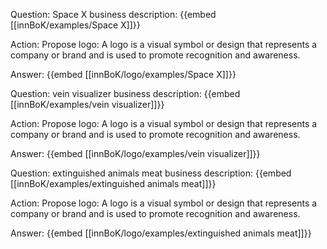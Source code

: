 Question: Space X business description:
{{embed [[innBoK/examples/Space X]]}}

Action: Propose logo: A logo is a visual symbol or design that represents a company or brand and is used to promote recognition and awareness.

Answer:
{{embed [[innBoK/logo/examples/Space X]]}}

Question: vein visualizer business description:
{{embed [[innBoK/examples/vein visualizer]]}}

Action: Propose logo: A logo is a visual symbol or design that represents a company or brand and is used to promote recognition and awareness.

Answer:
{{embed [[innBoK/logo/examples/vein visualizer]]}}

Question: extinguished animals meat business description:
{{embed [[innBoK/examples/extinguished animals meat]]}}

Action: Propose logo: A logo is a visual symbol or design that represents a company or brand and is used to promote recognition and awareness.

Answer:
{{embed [[innBoK/logo/examples/extinguished animals meat]]}}




